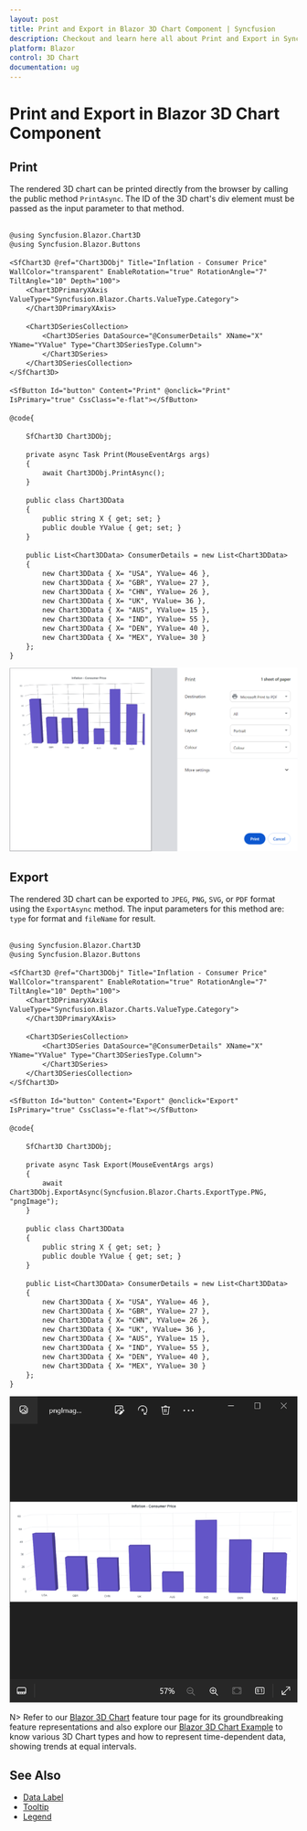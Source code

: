 ```yaml
---
layout: post
title: Print and Export in Blazor 3D Chart Component | Syncfusion
description: Checkout and learn here all about Print and Export in Syncfusion Blazor 3D Chart component and much more.
platform: Blazor
control: 3D Chart
documentation: ug
---
```


# Print and Export in Blazor 3D Chart Component

## Print

The rendered 3D chart can be printed directly from the browser by calling the public method `PrintAsync`. The ID of the 3D chart's div element must be passed as the input parameter to that method.

```cshtml

@using Syncfusion.Blazor.Chart3D
@using Syncfusion.Blazor.Buttons

<SfChart3D @ref="Chart3DObj" Title="Inflation - Consumer Price" WallColor="transparent" EnableRotation="true" RotationAngle="7" TiltAngle="10" Depth="100">
    <Chart3DPrimaryXAxis ValueType="Syncfusion.Blazor.Charts.ValueType.Category">
    </Chart3DPrimaryXAxis>

    <Chart3DSeriesCollection>
        <Chart3DSeries DataSource="@ConsumerDetails" XName="X" YName="YValue" Type="Chart3DSeriesType.Column">
        </Chart3DSeries>
    </Chart3DSeriesCollection>
</SfChart3D>

<SfButton Id="button" Content="Print" @onclick="Print"  IsPrimary="true" CssClass="e-flat"></SfButton>

@code{

    SfChart3D Chart3DObj;

    private async Task Print(MouseEventArgs args)
    {
        await Chart3DObj.PrintAsync();
    }

    public class Chart3DData
    {
        public string X { get; set; }
        public double YValue { get; set; }
    }

    public List<Chart3DData> ConsumerDetails = new List<Chart3DData>
	{
        new Chart3DData { X= "USA", YValue= 46 },
        new Chart3DData { X= "GBR", YValue= 27 },
        new Chart3DData { X= "CHN", YValue= 26 },
        new Chart3DData { X= "UK", YValue= 36 },
        new Chart3DData { X= "AUS", YValue= 15 },
        new Chart3DData { X= "IND", YValue= 55 },
        new Chart3DData { X= "DEN", YValue= 40 },
        new Chart3DData { X= "MEX", YValue= 30 }
    };
}

```

![Printing in Blazor 3D Chart](images/getting-started/blazor-chart-printing.png)

## Export

The rendered 3D chart can be exported to `JPEG`, `PNG`, `SVG`, or `PDF` format using the `ExportAsync` method. The input parameters for this method are: `type` for format and `fileName` for result.

```cshtml

@using Syncfusion.Blazor.Chart3D
@using Syncfusion.Blazor.Buttons

<SfChart3D @ref="Chart3DObj" Title="Inflation - Consumer Price" WallColor="transparent" EnableRotation="true" RotationAngle="7" TiltAngle="10" Depth="100">
    <Chart3DPrimaryXAxis ValueType="Syncfusion.Blazor.Charts.ValueType.Category">
    </Chart3DPrimaryXAxis>

    <Chart3DSeriesCollection>
        <Chart3DSeries DataSource="@ConsumerDetails" XName="X" YName="YValue" Type="Chart3DSeriesType.Column">
        </Chart3DSeries>
    </Chart3DSeriesCollection>
</SfChart3D>

<SfButton Id="button" Content="Export" @onclick="Export"  IsPrimary="true" CssClass="e-flat"></SfButton>

@code{

    SfChart3D Chart3DObj;

    private async Task Export(MouseEventArgs args)
    {
        await Chart3DObj.ExportAsync(Syncfusion.Blazor.Charts.ExportType.PNG, "pngImage");
    }

    public class Chart3DData
    {
        public string X { get; set; }
        public double YValue { get; set; }
    }

    public List<Chart3DData> ConsumerDetails = new List<Chart3DData>
    {
        new Chart3DData { X= "USA", YValue= 46 },
        new Chart3DData { X= "GBR", YValue= 27 },
        new Chart3DData { X= "CHN", YValue= 26 },
        new Chart3DData { X= "UK", YValue= 36 },
        new Chart3DData { X= "AUS", YValue= 15 },
        new Chart3DData { X= "IND", YValue= 55 },
        new Chart3DData { X= "DEN", YValue= 40 },
        new Chart3DData { X= "MEX", YValue= 30 }
    };
}

```

![Exporting in Blazor 3D Chart](images/getting-started/blazor-chart-exporting.png)

N> Refer to our [Blazor 3D Chart](https://www.syncfusion.com/blazor-components/blazor-charts) feature tour page for its groundbreaking feature representations and also explore our [Blazor 3D Chart Example](https://blazor.syncfusion.com/demos/chart/line?theme=bootstrap5) to know various 3D Chart types and how to represent time-dependent data, showing trends at equal intervals.

## See Also

* [Data Label](./data-labels)
* [Tooltip](./tool-tip)
* [Legend](./legend)
